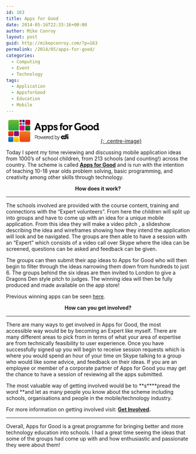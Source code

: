 ```yaml
---
id: 163
title: Apps for Good
date: 2014-05-16T22:33:16+00:00
author: Mike Conroy
layout: post
guid: http://mikepconroy.com/?p=163
permalink: /2014/05/apps-for-good/
categories:
  - Computing
  - Event
  - Technology
tags:
  - Application
  - AppsforGood
  - Education
  - Mobile
---
```


[![Apps For Good Logo](/assets/images/AppsForGood/logo.jpg){: .centre-image}](https://www.appsforgood.org/)

Today I spent my time reviewing and discussing mobile application ideas from 1000&#8217;s of school children, from 213 schools (and counting!) across the country. The scheme is called **<a href="http://www.appsforgood.org/public/get-involved" target="_blank">Apps for Good</a>** and is run with the intention of teaching 10-18 year olds problem solving, basic programming, and creativity among other skills through technology.

<p style="text-align: center;">
  <strong>How does it work?</strong>
</p>

* * *

The schools involved are provided with the course content, training and connections with the &#8220;Expert volunteers&#8221;. From here the children will split up into groups and have to come up with an idea for a unique mobile application. From this idea they will make a video pitch , a slideshow describing the idea and wireframes showing how they intend the application will look and be navigated. The groups are then able to have a session with an &#8220;Expert&#8221; which consists of a video call over Skype where the idea can be screened, questions can be asked and feedback can be given.

The groups can then submit their app ideas to Apps for Good who will then begin to filter through the ideas narrowing them down from hundreds to just 6. The groups behind the six ideas are then invited to London to give a Dragons Den style pitch to judges. The winning idea will then be fully produced and made available on the app store!

Previous winning apps can be seen [here](http://www.appsforgood.org/public/student-apps).

<p style="text-align: center;">
  <strong>How can you get involved?</strong>
</p>

* * *

There are many ways to get involved in Apps for Good, the most accessible way would be by becoming an Expert like myself. There are many different areas to pick from in terms of what your area of expertise are from technically feasibility to user experience. Once you have successfully signed up you will begin to receive session requests which is where you would spend an hour of your time on Skype talking to a group who would like some advice, and feedback on their ideas. If you are an employee or member of a corporate partner of Apps for Good you may get the chance to have a session of reviewing all the apps submitted.

The most valuable way of getting involved would be to **s****pread the word **and let as many people you know about the scheme including schools, organisations and people in the mobile/technology industry.

For more information on getting involved visit: **<a href="http://www.appsforgood.org/public/get-involved" target="_blank">Get Involved</a>.**

* * *

Overall, Apps for Good is a great programme for bringing better and more technology education into schools. I had a great time seeing the ideas that some of the groups had come up with and how enthusiastic and passionate they were about them!
